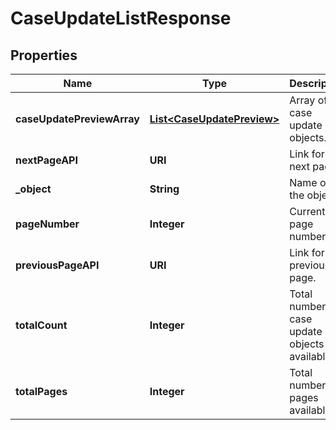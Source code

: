 

# CaseUpdateListResponse


## Properties

| Name | Type | Description | Notes |
|------------ | ------------- | ------------- | -------------|
|**caseUpdatePreviewArray** | [**List&lt;CaseUpdatePreview&gt;**](CaseUpdatePreview.md) | Array of case update objects. |  |
|**nextPageAPI** | **URI** | Link for the next page. |  |
|**_object** | **String** | Name of the object. |  |
|**pageNumber** | **Integer** | Current page number. |  |
|**previousPageAPI** | **URI** | Link for the previous page. |  |
|**totalCount** | **Integer** | Total number of case update objects available. |  |
|**totalPages** | **Integer** | Total number of pages available. |  |



